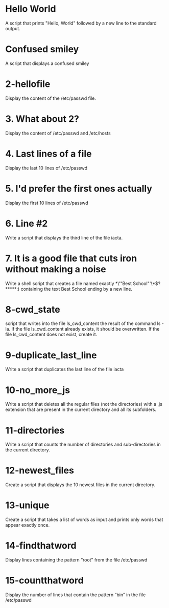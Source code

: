 # Hello World
A script that prints "Hello, World" followed by a new line to the standard output.

# Confused smiley
A script that displays a confused smiley

# 2-hellofile
Display the content of the /etc/passwd file.

# 3. What about 2?
Display the content of /etc/passwd and /etc/hosts

# 4. Last lines of a file
Display the last 10 lines of /etc/passwd

# 5. I'd prefer the first ones actually
Display the first 10 lines of /etc/passwd

# 6. Line #2
Write a script that displays the third line of the file iacta.

# 7. It is a good file that cuts iron without making a noise
Write a shell script that creates a file named exactly \*\\'"Best School"\'\\*$\?\*\*\*\*\*:) containing the text Best School ending by a new line.

# 8-cwd_state
script that writes into the file ls_cwd_content the result of the command ls -la. If the file ls_cwd_content already exists, it should be overwritten. If the file ls_cwd_content does not exist, create it.

# 9-duplicate_last_line 
Write a script that duplicates the last line of the file iacta

# 10-no_more_js
Write a script that deletes all the regular files (not the directories) with a .js extension that are present in the current directory and all its subfolders.


# 11-directories
Write a script that counts the number of directories and sub-directories in the current directory.

# 12-newest_files
Create a script that displays the 10 newest files in the current directory.

# 13-unique
Create a script that takes a list of words as input and prints only words that appear exactly once.

# 14-findthatword
Display lines containing the pattern “root” from the file /etc/passwd

# 15-countthatword
Display the number of lines that contain the pattern “bin” in the file /etc/passwd

